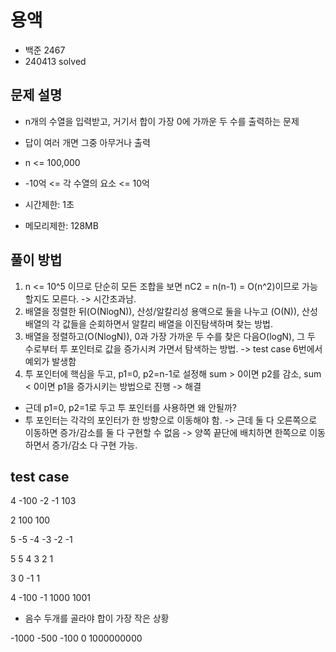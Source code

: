 # 용액
- 백준 2467
- 240413 solved

## 문제 설명
- n개의 수열을 입력받고, 거기서 합이 가장 0에 가까운 두 수를 출력하는 문제
- 답이 여러 개면 그중 아무거나 출력
- n <= 100,000
- -10억 <= 각 수열의 요소 <= 10억

- 시간제한: 1초
- 메모리제한: 128MB

## 풀이 방법
1. n <= 10^5 이므로 단순히 모든 조합을 보면 nC2 = n(n-1) = O(n^2)이므로 가능할지도 모른다. -> 시간초과남.
2. 배열을 정렬한 뒤(O(NlogN)), 산성/알칼리성 용액으로 둘을 나누고 (O(N)), 산성 배열의 각 값들을 순회하면서 알칼리 배열을 이진탐색하며 찾는 방법.
3. 배열을 정렬하고(O(NlogN)), 0과 가장 가까운 두 수를 찾은 다음O(logN), 그 두 수로부터 투 포인터로 값을 증가시켜 가면서 탐색하는 방법.
-> test case 6번에서 예외가 발생함
4. 투 포인터에 핵심을 두고, p1=0, p2=n-1로 설정해 sum > 0이면 p2를 감소, sum < 0이면 p1을 증가시키는 방법으로 진행 -> 해결
- 근데 p1=0, p2=1로 두고 투 포인터를 사용하면 왜 안될까?
- 투 포인터는 각각의 포인터가 한 방향으로 이동해야 함. -> 근데 둘 다 오른쪽으로 이동하면 증가/감소를 둘 다 구현할 수 없음 -> 양쪽 끝단에 배치하면 한쪽으로 이동하면서 증가/감소 다 구현 가능.

## test case
4
-100 -2 -1 103

2
100 100

5
-5 -4 -3 -2 -1

5
5 4 3 2 1

3
0 -1 1

4
-100 -1 1000 1001
- 음수 두개를 골라야 합이 가장 작은 상황


-1000 -500 -100 0 1000000000